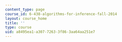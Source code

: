 ```yaml
---
content_type: page
course_id: 6-438-algorithms-for-inference-fall-2014
layout: course_home
title: ''
type: course
uid: a8495ea1-a307-7263-3f86-3aa64aa251e7
---
```

